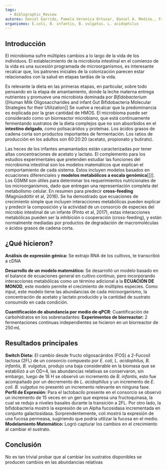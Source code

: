 ```yaml
---
tags:
  - Biblographic_Review
autores: Daniel Garrido, Pamela Veronica Ortuzar, Daniel A. Medina., Fransisco Pinto
organismos: E.coli, B. infantis, B. vulgatus, L. acidophilus
---
```

## Introducción
El microbioma sufre múltiples cambios a lo largo de la vida de los individuos.
El establecimiento de la microbiota intestinal en el comienzo de la vida es una sucesión programada de microorganismos, es interesante recalcar que, los patrones iniciales de la colonización parecen estar relacionados con la salud en etapas tardías de la vida.

Es relevante la dieta en las primeras etapas, en particular, sobre todo pensando en la etapa de amantamiento, donde la leche materna entrega nutrientes y promueve una microbiota dominada por *Bifidobacterium* [[Human Milk Oligosaccharides and infant Gut Bifidobacteria Molecular Strategies for their Utilization]]
Se vuelve a recalcar que la predominancia es explicada por la gran cantidad de HMOS.
El microbioma puede ser considerado como un biorreactor microbiano, que está continuamente fermentando sustratos de la dieta complejos que no son absorbidos en el **intestino delgado**, como polisacáridos y proteínas.
Los ácidos grasos de cadena corta son productos importantes de fermentación. Los ratios de producción en los adultos son 60:20:20 (acetato, propionato y butirato).

Las heces de los infantes amamantados están caracterizadas por tener altas concentraciones de acetato y lactato.
El complemento para los estudios experimentales que pretenden estudiar las funciones del microbioma intestinal son los modelos matemáticos que explican el comportamiento de cada sistema. Estos incluyen modelos basados en ecuaciones diferenciales y **modelos metabólicos a escala genómica**[[]]. Los GSMM son útiles para determinar los requerimientos nutricionales de los microorganismos, dado que entregan una representación completa del metabolismo celular. En resumen para predecir **cross-feeding** (Magnúsdóttir et al, 2016). Se ha demostrado que ecuaciones de crecimiento simple que incluyen interacciones metabólicas pueden explicar y predecir la composición y la actividad de un consorcio de especies del microbio intestinal de un infante (Pinto et al, 2017), estas interacciones metabólicas pueden ser la inhibición o cooperación (cross-feeding), y están normalmente mediadas por productos de degradación de macromoléculas o ácidos grasos de cadena corta.
## ¿Qué hicieron?
**Análisis de expresión génica:** Se extrajo RNA de los cultivos, te transcribió a cDNA 

**Desarrollo de un modelo matemático:** Se desarrolló un modelo basado en el balance de ecuaciones general en cultivo continuo, pero incorporando interacciones metabólicas como un término adicional a la **ECUACIÓN DE MONOD**, este modelo permite el crecimiento de múltiples especies.
Como input, este modelo tiene las abundancias de cada microorganismo, la concentración de acetato y lactato producido y la cantidad de sustrato consumido en cada condición.

**Cuantificación de abundancia por medio de qPCR**: 
Cuantificación de carbohidratos en los sobrenadantes:
**Experimentos de biorreactor:** 2 fermentaciones continuas independientes se hicieron en un biorreactor de 250 mL 
## Resultados principales
**Switch Dieta:**
El cambio desde fructo oligosacáridos (FOS) a 2-Fucosil lactosa (2FL) de un consorcio compuesto por *E. coli, L. acidophilus, B. infantis, B. vulgatus*, produjo una baja considerable en la biomasa que se estabilizó a un OD=4, las abundancias relativas se conservaron, sin embargo, luego de 18 H se observó un incremento de *B. infantis*, esto fue acompañado por un decremento de *L. acidophilus* y un incremento de *E. coli*. *B. vulgatus* no presentó un incremento relevante en ninguna fase.
**Perfil de Expresión**:
Para el lactobacilo presente en el consorcio se observó un incremento de 15 veces en un gen que expresa una fructoquinasa, la cual se redujo a niveles basales durante la transición a 2FL. Por otro lado, la bifidobacteria mostró la expresión de un Alpha fucosidasa incrementada en conjunto galactosidasa. Sorprendentemente, coli mostró la expresión de una fucosa permeasa, sugiriendo que podría utilizar la fucosa en el medio.
**Modelamiento Matemático:**
Logró capturar los cambios en el crecimiento al cambiar el sustrato.
## Conclusión 
No es tan trivial probar que al cambiar los sustratos disponibles se producen cambios en las abundancias relativas

